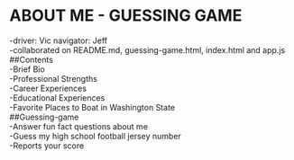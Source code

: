 # ABOUT ME - GUESSING GAME
-driver: Vic navigator: Jeff  
-collaborated on README.md, guessing-game.html, index.html and app.js  
##Contents  
-Brief Bio  
-Professional Strengths  
-Career Experiences  
-Educational Experiences  
-Favorite Places to Boat in Washington State  
##Guessing-game  
-Answer fun fact questions about me  
-Guess my high school football jersey number  
-Reports your score  
